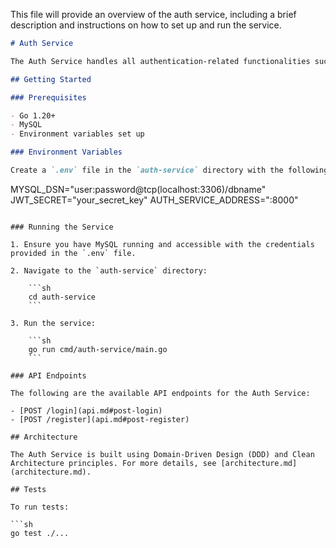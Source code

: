 This file will provide an overview of the auth service, including a brief description and instructions on how to set up and run the service.

```markdown
# Auth Service

The Auth Service handles all authentication-related functionalities such as login and registration.

## Getting Started

### Prerequisites

- Go 1.20+
- MySQL
- Environment variables set up

### Environment Variables

Create a `.env` file in the `auth-service` directory with the following contents:

```
MYSQL_DSN="user:password@tcp(localhost:3306)/dbname"
JWT_SECRET="your_secret_key"
AUTH_SERVICE_ADDRESS=":8000"
```

### Running the Service

1. Ensure you have MySQL running and accessible with the credentials provided in the `.env` file.

2. Navigate to the `auth-service` directory:

    ```sh
    cd auth-service
    ```

3. Run the service:

    ```sh
    go run cmd/auth-service/main.go
    ```

### API Endpoints

The following are the available API endpoints for the Auth Service:

- [POST /login](api.md#post-login)
- [POST /register](api.md#post-register)

## Architecture

The Auth Service is built using Domain-Driven Design (DDD) and Clean Architecture principles. For more details, see [architecture.md](architecture.md).

## Tests

To run tests:

```sh
go test ./...
```